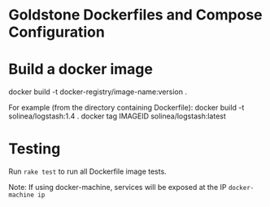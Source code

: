 Goldstone Dockerfiles and Compose Configuration
===============================================

# Build a docker image
docker build -t docker-registry/image-name:version .

For example (from the directory containing Dockerfile):
docker build -t solinea/logstash:1.4 .
docker tag IMAGEID solinea/logstash:latest

# Testing
Run `rake test` to run all Dockerfile image tests.

Note: If using docker-machine, services will be exposed at the IP `docker-machine ip`